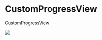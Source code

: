 # CustomProgressView
CustomProgressView


![](https://github.com/chaozhouzhang/CustomProgressView/blob/master/CPV.jpeg?raw=true)

